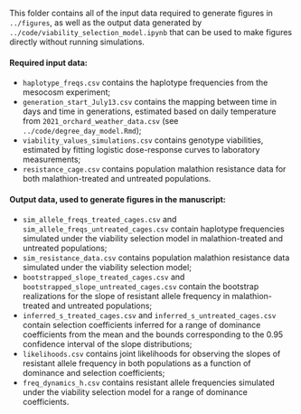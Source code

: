 This folder contains all of the input data required to generate figures in `../figures`, as well as the output data generated by `../code/viability_selection_model.ipynb` that can be used to make figures directly without running simulations.

#### Required input data:
- `haplotype_freqs.csv` contains the haplotype frequencies from the mesocosm experiment;  
- `generation_start_July13.csv` contains the mapping between time in days and time in generations, estimated based on daily temperature from `2021_orchard_weather_data.csv` (see `../code/degree_day_model.Rmd`);  
- `viability_values_simulations.csv` contains genotype viabilities, estimated by fitting logistic dose-response curves to laboratory measurements;  
- `resistance_cage.csv` contains population malathion resistance data for both malathion-treated and untreated populations.  

#### Output data, used to generate figures in the manuscript:
- `sim_allele_freqs_treated_cages.csv` and `sim_allele_freqs_untreated_cages.csv` contain haplotype frequencies simulated under the viability selection model in malathion-treated and untreated populations;    
- `sim_resistance_data.csv` contains population malathion resistance data simulated under the viability selection model;    
- `bootstrapped_slope_treated_cages.csv` and `bootstrapped_slope_untreated_cages.csv` contain the bootstrap realizations for the slope of resistant allele frequency in malathion-treated and untreated populations;   
- `inferred_s_treated_cages.csv` and `inferred_s_untreated_cages.csv` contain selection coefficients inferred for a range of dominance coefficients from the mean and the bounds corresponding to the 0.95 confidence interval of the slope distributions;
- `likelihoods.csv` contains joint likelihoods for observing the slopes of resistant allele frequency in both populations as a function of dominance and selection coefficients;  
- `freq_dynamics_h.csv` contains resistant allele frequencies simulated under the viability selection model for a range of dominance coefficients.  
